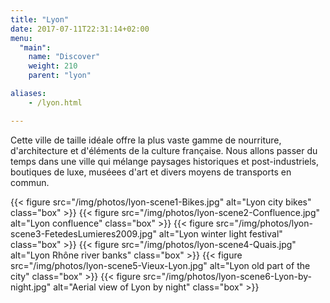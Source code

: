 ```yaml
---
title: "Lyon"
date: 2017-07-11T22:31:14+02:00
menu:
  "main":
    name: "Discover"
    weight: 210
    parent: "lyon"

aliases:
    - /lyon.html

---
```

Cette ville de taille idéale offre la plus vaste gamme de nourriture, d'architecture et d'éléments de la culture française. Nous allons passer du temps dans une ville qui mélange paysages historiques et post-industriels, boutiques de luxe, muséees d'art et divers moyens de transports en commun.

<section class="gallery-simple">
{{< figure src="/img/photos/lyon-scene1-Bikes.jpg" alt="Lyon city bikes" class="box" >}}
{{< figure src="/img/photos/lyon-scene2-Confluence.jpg" alt="Lyon confluence" class="box" >}}
{{< figure src="/img/photos/lyon-scene3-FetedesLumieres2009.jpg" alt="Lyon winter light festival" class="box" >}}
{{< figure src="/img/photos/lyon-scene4-Quais.jpg" alt="Lyon Rhône river banks" class="box" >}}
{{< figure src="/img/photos/lyon-scene5-Vieux-Lyon.jpg" alt="Lyon old part of the city" class="box" >}}
{{< figure src="/img/photos/lyon-scene6-Lyon-by-night.jpg" alt="Aerial view of Lyon by night" class="box" >}}
</section>
